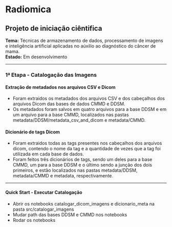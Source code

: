 # <strong>Radiomica</strong> 

## <strong>Projeto de iniciação ciêntifica</strong> 
<strong>Tema:</strong> Técnicas de armazenamento de dados, processamento de imagens e inteligência artificial aplicadas no aúxilio ao diagnóstico do câncer de mama.<br>
<strong>Estado:</strong> Em desenvolvimento

<hr>

### <strong>1ª Etapa - Catalogação das Imagens</strong> 

#### <strong>Extração de metadados nos arquivos CSV e Dicom</strong>
- Foram extraidos os metadados dos arquivos CSV e dos cabeçalhos dos arquivos Dicom das bases de dados CMMD e DDSM.
- Os metadados foram salvos em quatro arquivos para a base DDSM e em um arquivo para a base CMMD, localizados nas pastas metadata/DDSM/metadata_csv_and_dicom e metadata/CMMD.

#### <strong>Dicionário de tags Dicom</strong>
- Foram extraidos todas as tags presentes nos cabeçalhos dos arquivos dicom, contendo o nome da tag e a quantidade de vezes que a tag foi utilizada em cada base de dados.
- Foram feitos três dicionários de tags, sendo um deles para a base CMMD, um para a base DDSM e o último sendo a junção dos dois primeiros, e estão localizados nas pastas metadata/DDSM, metadata/CMMD e metadata, respectivamente.

<hr>

#### <strong>Quick Start - Executar Catalogação</strong> 
- Abrir os notebooks catalogar_dicom_imagens e dicionario_meta na pasta src/catalogar_imagens
- Mudar path das bases DDSM e CMMD nos notebooks
- Rodar os notebooks


